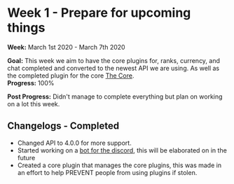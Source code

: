 # Week 1 - Prepare for upcoming things
**Week:** March 1st 2020 - March 7th 2020

**Goal:** This week we aim to have the core plugins for, ranks, currency, and chat completed and converted to the newest API we are using. As well as the completed plugin for the core [The Core](https://github.com/RaptorsMC/Development/projects/1). <br />
**Progress:** 100%

**Post Progress:** Didn't manage to complete everything but plan on working on a lot this week.

## Changelogs - Completed
 + Changed API to 4.0.0 for more support.
 + Started working on a [bot for the discord](https://github.com/RaptorsMC/Development/projects/1), this will be elaborated on in the future
 + Created a core plugin that manages the core plugins, this was made in an effort to help PREVENT people from using plugins if stolen.

